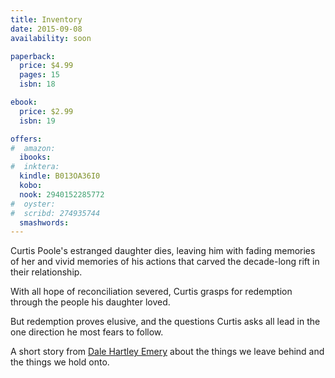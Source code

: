 ```yaml
---
title: Inventory
date: 2015-09-08
availability: soon

paperback:
  price: $4.99
  pages: 15
  isbn: 18

ebook:
  price: $2.99
  isbn: 19

offers:
#  amazon:
  ibooks:
#  inktera:
  kindle: B013OA36I0
  kobo:
  nook: 2940152285772
#  oyster:
#  scribd: 274935744
  smashwords:
---
```


Curtis Poole's estranged daughter dies, leaving him with fading memories of her and vivid memories of his actions that carved the decade-long rift in their relationship.

With all hope of reconciliation severed, Curtis grasps for redemption through the people his daughter loved.

But redemption proves elusive, and the questions Curtis asks all lead in the one direction he most fears to follow.

A short story
from [Dale Hartley Emery](http://dalehartleyemery.com)
about the things we leave behind and the things we hold onto.
